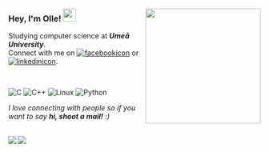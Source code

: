 ### Hey, I'm Olle! <img src="https://raw.githubusercontent.com/ollelogdahl/ollelogdahl/master/wave.gif" width="26px"><img align=right src="https://media.giphy.com/media/3owyp2SViuDIGh8YoM/giphy.gif" width="230">

Studying computer science at <em><b>Umeå University</em></b>.</br>
Connect with me on [![facebookicon]][facebookurl] or [![linkedinicon]][linkedinurl].

</br>

![C](https://img.shields.io/badge/-C-000000?style=flat&logo=C)
![C++](https://img.shields.io/badge/-C++-000000?style=flat&logo=C%2B%2B&logoColor=00599C)
![Linux](https://img.shields.io/badge/-Linux-000000?style=flat&logo=linux&logoColor=FCC624)
![Python](https://img.shields.io/badge/-Python-000000?style=flat&logo=python)

<em>I love connecting with people so if you want to say <b>hi, shoot a mail!</b> :)</em>

[linkedinurl]: https://www.linkedin.com/in/olle-logdahl/
[linkedinicon]: https://raw.githubusercontent.com/ollelogdahl/ollelogdahl/master/linkedin.png

[facebookurl]: https://www.facebook.com/ollelogdahl
[facebookicon]: https://raw.githubusercontent.com/ollelogdahl/ollelogdahl/master/facebook.png

</br>

<a href="https://github.com/ollelogdahl">
    <img align="left" src="https://github-readme-stats.vercel.app/api?username=ollelogdahl&hide=prs,issues&hide_rank=false&include_all_commits=true&count_private=true&show_icons=true&title_color=454341&text_color=454341&icon_color=92cfbb">
</a>
<a href="https://github.com/ollelogdahl">
    <img align="left" src="https://github-readme-stats.vercel.app/api/top-langs/?username=ollelogdahl&hide=html,gap&count_private=false&layout=compact&title_color=454341&text_color=454341&card_width=230">
</a>
